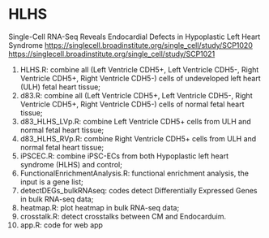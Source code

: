 # HLHS
Single-Cell RNA-Seq Reveals Endocardial Defects in Hypoplastic Left Heart Syndrome
https://singlecell.broadinstitute.org/single_cell/study/SCP1020
https://singlecell.broadinstitute.org/single_cell/study/SCP1021

1) HLHS.R: combine all (Left Ventricle CDH5+, Left Ventricle CDH5-, Right Ventricle CDH5+, Right Ventricle CDH5-) cells of undeveloped left heart (ULH) fetal heart tissue;
2) d83.R: combine all (Left Ventricle CDH5+, Left Ventricle CDH5-, Right Ventricle CDH5+, Right Ventricle CDH5-) cells of normal fetal heart tissue;
3) d83_HLHS_LVp.R: combine Left Ventricle CDH5+ cells from ULH and normal fetal heart tissue;
4) d83_HLHS_RVp.R: combine Right Ventricle CDH5+ cells from ULH and normal fetal heart tissue;
5) iPSCEC.R: combine iPSC-ECs from both Hypoplastic left heart syndrome (HLHS) and control;
6) FunctionalEnrichmentAnalysis.R: functional enrichment analysis, the input is a gene list;
7) detectDEGs_bulkRNAseq: codes detect Differentially Expressed Genes in bulk RNA-seq data;
8) heatmap.R: plot heatmap in bulk RNA-seq data;
9) crosstalk.R: detect crosstalks between CM and Endocarduim.
10) app.R: code for web app
